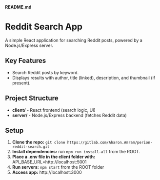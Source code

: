 **README.md**

# Reddit Search App

A simple React application for searching Reddit posts, powered by a Node.js/Express server.

## Key Features

* Search Reddit posts by keyword.
* Displays results with author, title (linked), description, and thumbnail (if present).

## Project Structure

* **client/** - React frontend (search logic, UI)
* **server/** - Node.js/Express backend (fetches Reddit data)

## Setup

1. **Clone the repo:** `git clone https://gitlab.com/Aharon.Amram/perion-reddit-search.git`
2. **Install dependencies:** run `npm run install-all` from the ROOT.
2. **Place a .env file in the client folder with:** API_BASE_URL=http://localhost:5001
3. **Run servers:** `npm start` from the ROOT folder
4. **Access app:** http://localhost:3000

